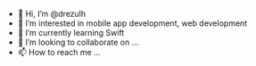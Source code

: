 - 👋 Hi, I’m @drezulh
- 👀 I’m interested in mobile app development, web development
- 🌱 I’m currently learning Swift
- 💞️ I’m looking to collaborate on ...
- 📫 How to reach me ...

<!---
drezulh/drezulh is a ✨ special ✨ repository because its `README.md` (this file) appears on your GitHub profile.
You can click the Preview link to take a look at your changes.
--->

